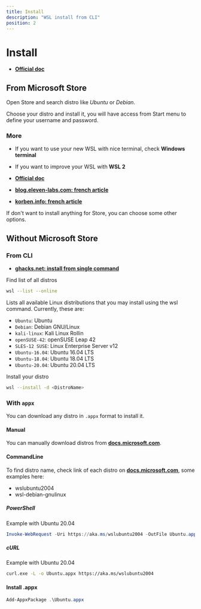 ```yaml
---
title: Install
description: "WSL install from CLI"
position: 2
---
```


# Install

- [**Official doc**](https://docs.microsoft.com/en-us/windows/wsl/install-manual)

## From Microsoft Store

Open Store and search distro like _Ubuntu_ or _Debian_.

<!-- <content-image source="store-search.webp"></content-image> -->

Choose your distro and install it, you will have access from Start menu to define your username and password.

### More

- If you want to use your new WSL with nice terminal, check **Windows terminal**
- If you want to improve your WSL with **WSL 2**

- [**Official doc**](https://docs.microsoft.com/en-us/windows/wsl/install-manual)
- [**blog.eleven-labs.com: french article**](https://blog.eleven-labs.com/fr/le-developpement-sous-linux-depuis-windows-10-avec-wsl-2/)
- [**korben.info: french article**](https://korben.info/installer-wsl2-windows-linux.html)

If don't want to install anything for Store, you can choose some other options.

## Without Microsoft Store

### From CLI

- [**ghacks.net: install from single command**](https://www.ghacks.net/2021/08/01/install-windows-subsystem-for-linux-with-a-single-command/)

Find list of all distros

```sh
wsl --list --online
```

Lists all available Linux distributions that you may install using the wsl command. Currently, these are:

- `Ubuntu`: Ubuntu
- `Debian`: Debian GNU/Linux
- `kali-linux`: Kali Linux Rollin
- `openSUSE-42`: openSUSE Leap 42
- `SLES-12 SUSE`: Linux Enterprise Server v12
- `Ubuntu-16.04`: Ubuntu 16.04 LTS
- `Ubuntu-18.04`: Ubuntu 18.04 LTS
- `Ubuntu-20.04`: Ubuntu 20.04 LTS

Install your distro

```sh
wsl --install -d <DistroName>
```

### With `appx`

You can download any distro in `.appx` format to install it.

#### Manual

You can manually download distros from [**docs.microsoft.com**](https://docs.microsoft.com/en-us/windows/wsl/install-manual#downloading-distributions).

#### CommandLine

To find distro name, check link of each distro on [**docs.microsoft.com**](https://docs.microsoft.com/en-us/windows/wsl/install-manual#downloading-distributions), some examples here:

- wslubuntu2004
- wsl-debian-gnulinux

##### PowerShell

Example with Ubuntu 20.04

```ps1
Invoke-WebRequest -Uri https://aka.ms/wslubuntu2004 -OutFile Ubuntu.appx -UseBasicParsing
```

##### cURL

Example with Ubuntu 20.04

```sh
curl.exe -L -o Ubuntu.appx https://aka.ms/wslubuntu2004
```

#### Install .appx

```ps1
Add-AppxPackage .\Ubuntu.appx
```
